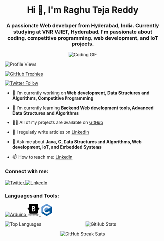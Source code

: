 <h1 align="center">Hi 👋, I'm Raghu Teja Reddy</h1>

<h3 align="center">A passionate Web developer from Hyderabad, India. Currently studying at VNR VJIET, Hyderabad. I'm passionate about coding, competitive programming, web development, and IoT projects.</h3>

<div align="center">
    <img src="https://cdn.dribbble.com/users/1059583/screenshots/4171367/coding-freak.gif" alt="Coding GIF">
</div>

<p align="left">
    <img src="https://komarev.com/ghpvc/?username=tejartr7&label=Profile%20views&color=0e75b6&style=flat" alt="Profile Views">
</p>

<p align="left">
    <a href="https://github.com/ryo-ma/github-profile-trophy">
        <img src="https://github-profile-trophy.vercel.app/?username=tejartr7" alt="GitHub Trophies">
    </a>
</p>

<p align="left">
    <a href="https://twitter.com/raghu_rtr" target="blank">
        <img src="https://img.shields.io/twitter/follow/raghu_rtr?logo=twitter&style=for-the-badge" alt="Twitter Follow">
    </a>
</p>

- 🔭 I’m currently working on **Web development, Data Structures and Algorithms, Competitive Programming**

- 🌱 I’m currently learning **Backend Web development tools, Advanced Data Structures and Algorithms**

- 👨‍💻 All of my projects are available on [GitHub](https://github.com/tejartr7)

- 📝 I regularly write articles on [LinkedIn](https://www.linkedin.com/in/raghu-teja-reddy-sureddy-8b6721236/)

- 💬 Ask me about **Java, C, Data Structures and Algorithms, Web development, IoT, and Embedded Systems**

- 📫 How to reach me: [LinkedIn](https://www.linkedin.com/in/raghu-teja-reddy-sureddy-8b6721236/)

<h3 align="left">Connect with me:</h3>

<p align="left">
    <a href="https://twitter.com/raghu_rtr" target="blank">
        <img align="center" src="https://raw.githubusercontent.com/rahuldkjain/github-profile-readme-generator/master/src/images/icons/Social/twitter.svg" alt="Twitter" height="30" width="40" />
    </a>
    <a href="https://www.linkedin.com/in/raghu-teja-reddy-sureddy-8b6721236/" target="blank">
        <img align="center" src="https://raw.githubusercontent.com/rahuldkjain/github-profile-readme-generator/master/src/images/icons/Social/linkedin-alt.svg" alt="LinkedIn" height="30" width="40" />
    </a>
    <!-- Add more social media links here -->
</p>

<h3 align="left">Languages and Tools:</h3>

<p align="left">
    <a href="https://www.arduino.cc/" target="_blank" rel="noreferrer">
        <img src="https://cdn.worldvectorlogo.com/logos/arduino-1.svg" alt="Arduino" width="40" height="40" />
    </a>
    <a href="https://getbootstrap.com" target="_blank" rel="noreferrer">
        <img src="https://raw.githubusercontent.com/devicons/devicon/master/icons/bootstrap/bootstrap-plain-wordmark.svg" alt="Bootstrap" width="40" height="40" />
    </a>
    <a href="https://www.cprogramming.com/" target="_blank" rel="noreferrer">
        <img src="https://raw.githubusercontent.com/devicons/devicon/master/icons/c/c-original.svg" alt="C" width="40" height="40" />
    </a>
    <!-- Add more language and tool icons here -->
</p>

<p align="center">
    <img align="left" src="https://github-readme-stats.vercel.app/api/top-langs?username=tejartr7&show_icons=true&locale=en&layout=compact" alt="Top Languages" />
</p>

<p align="center">
    <img src="https://github-readme-stats.vercel.app/api?username=tejartr7&show_icons=true&locale=en" alt="GitHub Stats" />
</p>

<p align="center">
    <img src="https://github-readme-streak-stats.herokuapp.com/?user=tejartr7" alt="GitHub Streak Stats" />
</p>
